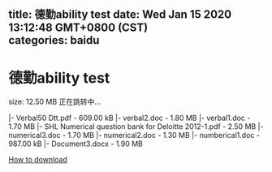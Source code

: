 
title: 德勤ability test
date: Wed Jan 15 2020 13:12:48 GMT+0800 (CST)    
categories: baidu
---

# 德勤ability test
size: 12.50 MB
 正在跳转中...
 
|- Verbal50 Dtt.pdf - 609.00 kB
|- verbal2.doc - 1.80 MB
|- verbal1.doc - 1.70 MB
|- SHL Numerical question bank for Deloitte 2012-1.pdf - 2.50 MB
|- numerical3.doc - 1.70 MB
|- numerical2.doc - 1.30 MB
|- numberical1.doc - 987.00 kB
|- Document3.docx - 1.90 MB

[How to download](https://bpcam.bemobtrk.com/go/2ceec3aa-1ca2-46d6-b9ff-aaa5c184517c?jno=306)